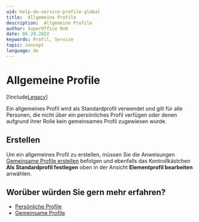 ```yaml
---
uid: help-de-service-profile-global
title:  Allgemeine Profile
description:  Allgemeine Profile
author: SuperOffice RnD
date: 06.29.2022
keywords: Profil, Service
topic: concept
language: de
---
```


# Allgemeine Profile

[!include[Legacy](../includes/legacy-profiles.md)]

Ein allgemeines Profil wird als Standardprofil verwendet und gilt für alle Personen, die nicht über ein persönliches Profil verfügen oder denen aufgrund ihrer Rolle kein gemeinsames Profil zugewiesen wurde.

## Erstellen

Um ein allgemeines Profil zu erstellen, müssen Sie die Anweisungen [Gemeinsame Profile erstellen][1] befolgen und ebenfalls das Kontrollkästchen **Als Standardprofil festlegen** oben in der Ansicht **Elementprofil bearbeiten** anwählen.

## Worüber würden Sie gern mehr erfahren?

* [Persönliche Profile][2]
* [Gemeinsame Profile][3]

<!-- Referenced links -->
[1]: common.md#create
[2]: personal.md
[3]: common.md

<!-- Referenced images -->
